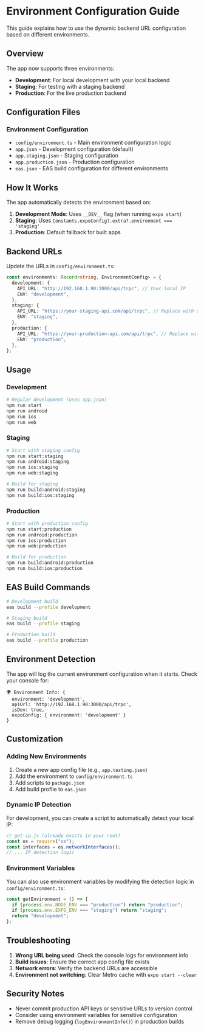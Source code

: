 # Environment Configuration Guide

This guide explains how to use the dynamic backend URL configuration based on different environments.

## Overview

The app now supports three environments:

- **Development**: For local development with your local backend
- **Staging**: For testing with a staging backend
- **Production**: For the live production backend

## Configuration Files

### Environment Configuration

- `config/environment.ts` - Main environment configuration logic
- `app.json` - Development configuration (default)
- `app.staging.json` - Staging configuration
- `app.production.json` - Production configuration
- `eas.json` - EAS build configuration for different environments

## How It Works

The app automatically detects the environment based on:

1. **Development Mode**: Uses `__DEV__` flag (when running `expo start`)
2. **Staging**: Uses `Constants.expoConfig?.extra?.environment === 'staging'`
3. **Production**: Default fallback for built apps

## Backend URLs

Update the URLs in `config/environment.ts`:

```typescript
const environments: Record<string, EnvironmentConfig> = {
  development: {
    API_URL: "http://192.168.1.90:3000/api/trpc", // Your local IP
    ENV: "development",
  },
  staging: {
    API_URL: "https://your-staging-api.com/api/trpc", // Replace with staging URL
    ENV: "staging",
  },
  production: {
    API_URL: "https://your-production-api.com/api/trpc", // Replace with production URL
    ENV: "production",
  },
};
```

## Usage

### Development

```bash
# Regular development (uses app.json)
npm run start
npm run android
npm run ios
npm run web
```

### Staging

```bash
# Start with staging config
npm run start:staging
npm run android:staging
npm run ios:staging
npm run web:staging

# Build for staging
npm run build:android:staging
npm run build:ios:staging
```

### Production

```bash
# Start with production config
npm run start:production
npm run android:production
npm run ios:production
npm run web:production

# Build for production
npm run build:android:production
npm run build:ios:production
```

## EAS Build Commands

```bash
# Development build
eas build --profile development

# Staging build
eas build --profile staging

# Production build
eas build --profile production
```

## Environment Detection

The app will log the current environment configuration when it starts. Check your console for:

```
🌍 Environment Info: {
  environment: 'development',
  apiUrl: 'http://192.168.1.90:3000/api/trpc',
  isDev: true,
  expoConfig: { environment: 'development' }
}
```

## Customization

### Adding New Environments

1. Create a new app config file (e.g., `app.testing.json`)
2. Add the environment to `config/environment.ts`
3. Add scripts to `package.json`
4. Add build profile to `eas.json`

### Dynamic IP Detection

For development, you can create a script to automatically detect your local IP:

```javascript
// get-ip.js (already exists in your root)
const os = require("os");
const interfaces = os.networkInterfaces();
// ... IP detection logic
```

### Environment Variables

You can also use environment variables by modifying the detection logic in `config/environment.ts`:

```typescript
const getEnvironment = () => {
  if (process.env.NODE_ENV === "production") return "production";
  if (process.env.EXPO_ENV === "staging") return "staging";
  return "development";
};
```

## Troubleshooting

1. **Wrong URL being used**: Check the console logs for environment info
2. **Build issues**: Ensure the correct app config file exists
3. **Network errors**: Verify the backend URLs are accessible
4. **Environment not switching**: Clear Metro cache with `expo start --clear`

## Security Notes

- Never commit production API keys or sensitive URLs to version control
- Consider using environment variables for sensitive configuration
- Remove debug logging (`logEnvironmentInfo()`) in production builds
